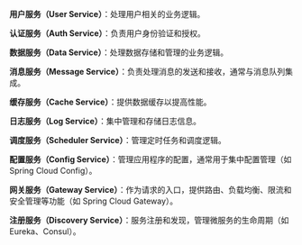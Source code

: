 **用户服务（User Service）**：处理用户相关的业务逻辑。

**认证服务（Auth Service）**：负责用户身份验证和授权。

**数据服务（Data Service）**：处理数据存储和管理的业务逻辑。

**消息服务（Message Service）**：负责处理消息的发送和接收，通常与消息队列集成。

**缓存服务（Cache Service）**：提供数据缓存以提高性能。

**日志服务（Log Service）**：集中管理和存储日志信息。

**调度服务（Scheduler Service）**：管理定时任务和调度逻辑。

**配置服务（Config Service）**：管理应用程序的配置，通常用于集中配置管理（如 Spring Cloud Config）。

**网关服务（Gateway Service）**：作为请求的入口，提供路由、负载均衡、限流和安全管理等功能（如 Spring Cloud Gateway）。

**注册服务（Discovery Service）**：服务注册和发现，管理微服务的生命周期（如 Eureka、Consul）。